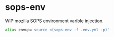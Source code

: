 # sops-env

WIP mozilla SOPS environment varible injection.

```sh
alias envup='source <(sops-env -f .env.yml -p)'
```
